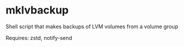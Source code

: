 # mklvbackup
Shell script that makes backups of LVM volumes from a volume group

Requires: zstd, notify-send
